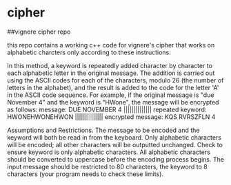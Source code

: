 # cipher

##vignere cipher repo

this repo contains a working c++ code for vignere's cipher that works on alphabetic charcters only according to these instructions:

In this method, a keyword is repeatedly added character by character to each alphabetic letter in the original message. The addition is carried out using the ASCII codes for each of the characters, modulo 26 (the number of letters in the alphabet), and the result is added to the code for the letter 'A' in the ASCII code sequence. For example, if the original message is "due November 4" and the keyword is "HWone", the message will be encrypted as follows: message: DUE NOVEMBER 4 |||||||||||||| repeated keyword: HWONEHWONEHWON |||||||||||||| encrypted message: KQS RVRSZFLN 4

Assumptions and Restrictions. The message to be encoded and the keyword will both be read in from the keyboard. Only alphabetic characters will be encoded; all other characters will be outputted unchanged. Check to ensure keyword is only alphabetic characters. All alphabetic characters should be converted to uppercase before the encoding process begins. The input message should be restricted to 80 characters, the keyword to 8 characters (your program needs to check these limits).
